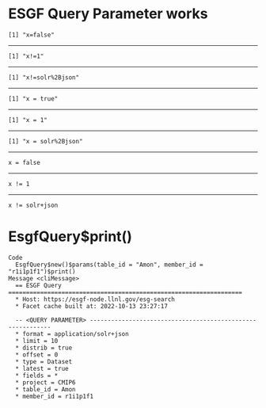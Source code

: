 # ESGF Query Parameter works

    [1] "x=false"

---

    [1] "x!=1"

---

    [1] "x!=solr%2Bjson"

---

    [1] "x = true"

---

    [1] "x = 1"

---

    [1] "x = solr%2Bjson"

---

    x = false

---

    x != 1

---

    x != solr+json

# EsgfQuery$print()

    Code
      EsgfQuery$new()$params(table_id = "Amon", member_id = "r1i1p1f1")$print()
    Message <cliMessage>
      == ESGF Query ==================================================================
      * Host: https://esgf-node.llnl.gov/esg-search
      * Facet cache built at: 2022-10-13 23:27:17
      
      -- <QUERY PARAMETER> -----------------------------------------------------------
      * format = application/solr+json
      * limit = 10
      * distrib = true
      * offset = 0
      * type = Dataset
      * latest = true
      * fields = *
      * project = CMIP6
      * table_id = Amon
      * member_id = r1i1p1f1

